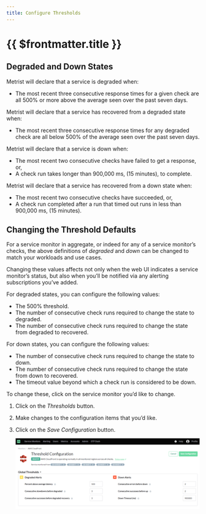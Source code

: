 ```yaml
---
title: Configure Thresholds
---
```


# {{ $frontmatter.title }}

## Degraded and Down States

Metrist will declare that a service is degraded when:

* The most recent three consecutive response times for a given check are all 500% or more above the average seen over the past seven days.

Metrist will declare that a service has recovered from a degraded state when:

* The most recent three consecutive response times for any degraded check are all below 500% of the average seen over the past seven days.

Metrist will declare that a service is down when:

* The most recent two consecutive checks have failed to get a response, or,
* A check run takes longer than 900,000 ms, (15 minutes), to complete.

Metrist will declare that a service has recovered from a down state when:

* The most recent two consecutive checks have succeeded, or,
* A check run completed after a run that timed out runs in less than 900,000 ms, (15 minutes).

## Changing the Threshold Defaults

For a service monitor in aggregate, or indeed for any of a service monitor’s checks, the above definitions of _degraded_ and _down_ can be changed to match your workloads and use cases.

Changing these values affects not only when the web UI indicates a service monitor’s status, but also when you’ll be notified via any alerting subscriptions you’ve added.

For degraded states, you can configure the following values:

* The 500% threshold.
* The number of consecutive check runs required to change the state to degraded.
* The number of consecutive check runs required to change the state from degraded to recovered.

For down states, you can configure the following values:

* The number of consecutive check runs required to change the state to down.
* The number of consecutive check runs required to change the state from down to recovered.
* The timeout value beyond which a check run is considered to be down.

To change these, click on the service monitor you’d like to change.

1. Click on the _Thresholds_ button.

1. Make changes to the configuration items that you’d like.

1. Click on the _Save Configuration_ button.

	![Configuring thresholds](/images/threshold-configuration.png)
